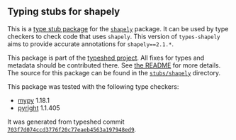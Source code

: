 ## Typing stubs for shapely

This is a [type stub package](https://typing.python.org/en/latest/tutorials/external_libraries.html)
for the [`shapely`](https://github.com/shapely/shapely) package. It can be used by type checkers
to check code that uses `shapely`. This version of
`types-shapely` aims to provide accurate annotations for
`shapely==2.1.*`.

This package is part of the [typeshed project](https://github.com/python/typeshed).
All fixes for types and metadata should be contributed there.
See [the README](https://github.com/python/typeshed/blob/main/README.md)
for more details. The source for this package can be found in the
[`stubs/shapely`](https://github.com/python/typeshed/tree/main/stubs/shapely)
directory.

This package was tested with the following type checkers:
* [mypy](https://github.com/python/mypy/) 1.18.1
* [pyright](https://github.com/microsoft/pyright) 1.1.405

It was generated from typeshed commit
[`703f7d074ccd3776f20c77eaeb4563a197948ed9`](https://github.com/python/typeshed/commit/703f7d074ccd3776f20c77eaeb4563a197948ed9).